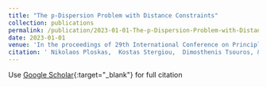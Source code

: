 ```yaml
---
title: "The p-Dispersion Problem with Distance Constraints"
collection: publications
permalink: /publication/2023-01-01-The-p-Dispersion-Problem-with-Distance-Constraints
date: 2023-01-01
venue: 'In the proceedings of 29th International Conference on Principles and Practice of Constraint Programming (CP 2023)'
citation: ' Nikolaos Ploskas,  Kostas Stergiou,  Dimosthenis Tsouros, &quot;The p-Dispersion Problem with Distance Constraints.&quot; In the proceedings of 29th International Conference on Principles and Practice of Constraint Programming (CP 2023), 2023.'
---
```

Use [Google Scholar](https://scholar.google.com/scholar?q=The+p+Dispersion+Problem+with+Distance+Constraints){:target="_blank"} for full citation